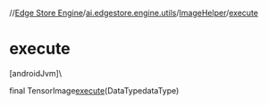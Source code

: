 //[Edge Store Engine](../../../index.md)/[ai.edgestore.engine.utils](../index.md)/[ImageHelper](index.md)/[execute](execute.md)

# execute

[androidJvm]\

final TensorImage[execute](execute.md)(DataTypedataType)

